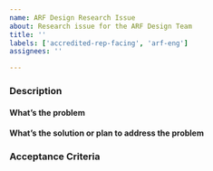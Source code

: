 ```yaml
---
name: ARF Design Research Issue
about: Research issue for the ARF Design Team
title: ''
labels: ['accredited-rep-facing', 'arf-eng']
assignees: ''

---
```


<!-- Title ^^ : Short form of what needs to be done, if it’s part of a specific study use the abbreviation of the study at the front of the ticket -->

### Description

#### What’s the problem
<!-- Problem statement -->

#### What’s the solution or plan to address the problem
<!-- This should be as detailed as possible so that anyone would be able to pick up this issue up -->
<!-- What’s the output -->
<!-- Can Include: High level methodology, Research goal or hypothesis, Reference links, What user group/persona -->

### Acceptance Criteria
<!-- Whatever the artifact is is created -->
